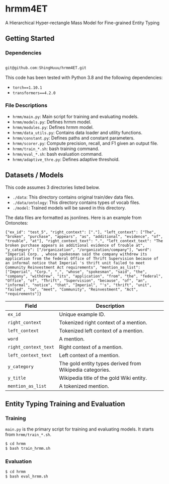 # hrmm4ET

A Hierarchical Hyper-rectangle Mass Model for Fine-grained Entity Typing


## Getting Started 

### Dependencies

```bash

git@github.com:ShingHuuu/hrmm4ET.git

```

This code has been tested with Python 3.8 and the following dependencies:

- `torch==1.10.1` 
- `transformers==4.2.0`


### File Descriptions

- `hrmm/main.py`: Main script for training and evaluating models.
- `hrmm/models.py`: Defines hrmm model.
- `hrmm/modules.py`: Defines hrmm model.
- `hrmm/data_utils.py`: Contains data loader and utility functions.
- `hrmm/constant.py`: Defines paths and constant parameters.
- `hrmm/scorer.py`: Compute precision, recall, and F1 given an output file.
- `hrmm/train_*.sh`: bash training command.
- `hrmm/eval_*.sh`: bash evaluation command.
- `hrmm/adaptive_thre.py`: Defines adaptive threshold.

## Datasets / Models

This code assumes 3 directories listed below.
- `./data`: This directory contains original train/dev data files.
- `./data/ontology`: This directory contains types of vocab files. 
- `./model`: Trained models will be saved in this directory. 


The data files are formatted as jsonlines. Here is an example from Ontonotes:
```
{"ex_id": "test_5", "right_context": ["."], "left_context": ["The", "broken", "purchase", "appears", "as", "additional", "evidence", "of", "trouble", "at"], "right_context_text": ".", "left_context_text": "The broken purchase appears as additional evidence of trouble at", "y_category": ["/organization", "/organization/company"], "word": "Imperial Corp. , whose spokesman said the company withdrew its application from the federal Office of Thrift Supervision because of an informal notice that Imperial 's thrift unit failed to meet Community Reinvestment Act requirements", "mention_as_list": ["Imperial", "Corp.", ",", "whose", "spokesman", "said", "the", "company", "withdrew", "its", "application", "from", "the", "federal", "Office", "of", "Thrift", "Supervision", "because", "of", "an", "informal", "notice", "that", "Imperial", "'s", "thrift", "unit", "failed", "to", "meet", "Community", "Reinvestment", "Act", "requirements"]}

```

| Field                     | Description                                                                              |
|---------------------------|------------------------------------------------------------------------------------------|
| `ex_id`                   | Unique example ID.                                                                       |
| `right_context`           | Tokenized right context of a mention.                                                    |
| `left_context`            | Tokenized left context of a mention.                                                     |
| `word`                    | A mention.                                                                               |
| `right_context_text`      | Right context of a mention.                                                              |
| `left_context_text`       | Left context of a mention.                                                               |
| `y_category`              | The gold entity types derived from Wikipedia categories.                                 |
| `y_title`                 | Wikipedia title of the gold Wiki entity.                                                 |
| `mention_as_list`         | A tokenized mention.                                                                     |


## Entity Typing Training and Evaluation

### Training

`main.py` is the primary script for training and evaluating models. It starts from `hrmm/train_*.sh`.

```bash
$ cd hrmm
$ bash train_hrmm.sh
```

### Evaluation

```bash
$ cd hrmm
$ bash eval_hrmm.sh
```
